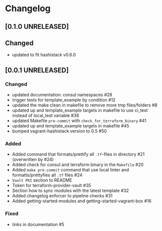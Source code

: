# Changelog

## [0.1.0 UNRELEASED]

## Changed

- updated to fit hashistack v0.6.0

## [0.0.1 UNRELEASED]

### Changed

- updated documentation: consul namespaces #28
- trigger tests for template_example by condition #12
- updated the make clean in makefile to remove more tmp files/folders #8
- updated up and template_example targets in makefile to use ci_test instead of local_test variable #38
- updated Makefile `pre-commit` with `check_for_terraform_binary` #41
- updated up and template_example targets in makefile #45
- bumped vagrant-hashistack version to 0.5 #50

### Added

- Added command that formats/prettify all `.tf`-files in directory #21 (overwritten by #24)
- Added check for consul and terraform binary in the `Makefile` #20
- Added `make pre-commit` command that use local linter and formatts/prettyfies all `.tf` files #24
- `Vault PKI` section to README
- Token for terraform-provider-vault #35
- Section how to sync modules with the latest template #32
- Added changelog enforcer to pipeline checks #31
- Added getting-started-modules and getting-started-vagrant-box #16

### Fixed

- links in documentation #5
